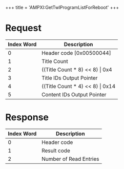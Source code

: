 +++
title = 'AMPXI:GetTwlProgramListForReboot'
+++

# Request

| Index Word | Description                         |
|------------|-------------------------------------|
| 0          | Header code \[0x00500044\]          |
| 1          | Title Count                         |
| 2          | ((Title Count \* 8) \<\< 8) \| 0x4  |
| 3          | Title IDs Output Pointer            |
| 4          | ((Title Count \* 4) \<\< 8) \| 0x14 |
| 5          | Content IDs Output Pointer          |

# Response

| Index Word | Description            |
|------------|------------------------|
| 0          | Header code            |
| 1          | Result code            |
| 2          | Number of Read Entries |